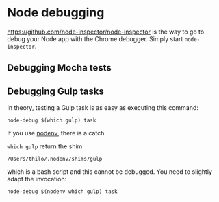 # Node debugging

https://github.com/node-inspector/node-inspector is the way to go to debug your
Node app with the Chrome debugger. Simply start `node-inspector`.

## Debugging Mocha tests

## Debugging Gulp tasks

In theory, testing a Gulp task is as easy as executing this command:

    node-debug $(which gulp) task

If you use [nodenv](https://github.com/OiNutter/nodenv), there is a catch.

`which gulp` return the shim

    /Users/thilo/.nodenv/shims/gulp

which is a bash script and this cannot be debugged. You need to slightly adapt
the invocation:

    node-debug $(nodenv which gulp) task
